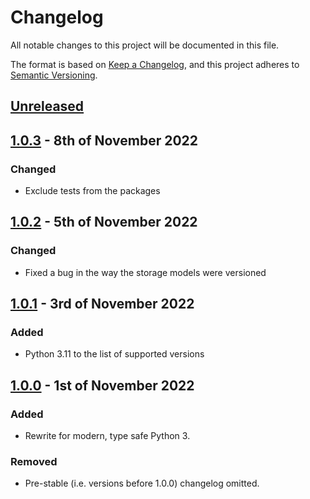 # Changelog

All notable changes to this project will be documented in this file.

The format is based on [Keep a Changelog](https://keepachangelog.com/en/1.0.0/), and this project adheres to [Semantic Versioning](https://semver.org/spec/v2.0.0.html).

## [Unreleased]

## [1.0.3] - 8th of November 2022

### Changed
- Exclude tests from the packages

## [1.0.2] - 5th of November 2022

### Changed
- Fixed a bug in the way the storage models were versioned

## [1.0.1] - 3rd of November 2022

### Added
- Python 3.11 to the list of supported versions

## [1.0.0] - 1st of November 2022

### Added
- Rewrite for modern, type safe Python 3.

### Removed
- Pre-stable (i.e. versions before 1.0.0) changelog omitted.

[Unreleased]: https://github.com/Syndace/python-doubleratchet/compare/v1.0.3...HEAD
[1.0.3]: https://github.com/Syndace/python-doubleratchet/compare/v1.0.2...v1.0.3
[1.0.2]: https://github.com/Syndace/python-doubleratchet/compare/v1.0.1...v1.0.2
[1.0.1]: https://github.com/Syndace/python-doubleratchet/compare/v1.0.0...v1.0.1
[1.0.0]: https://github.com/Syndace/python-doubleratchet/releases/tag/v1.0.0
